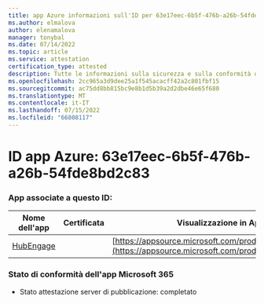 ```yaml
---
title: app Azure informazioni sull'ID per 63e17eec-6b5f-476b-a26b-54fde8bd2c83
ms.author: elmalova
author: elenamalova
manager: tonybal
ms.date: 07/14/2022
ms.topic: article
ms.service: attestation
certification_type: attested
description: Tutte le informazioni sulla sicurezza e sulla conformità disponibili per 63e17eec-6b5f-476b-a26b-54fde8bd2c83.
ms.openlocfilehash: 2cc965a3d9dee25a1f545acacff42a2c801fbf15
ms.sourcegitcommit: ac75dd8bb815bc9e8b1d5b39a2d2dbe46e65f680
ms.translationtype: MT
ms.contentlocale: it-IT
ms.lasthandoff: 07/15/2022
ms.locfileid: "66808117"
---
```

# <a name="azure-app-id-63e17eec-6b5f-476b-a26b-54fde8bd2c83"></a>ID app Azure: 63e17eec-6b5f-476b-a26b-54fde8bd2c83


### <a name="apps-associated-with-this-id"></a>App associate a questo ID:
| **Nome dell'app** | **Certificata** | **Visualizzazione in AppSource** |
|--------------|---------------|-----------------------|
| [HubEngage](../forward/WA200003668.md) |  | [https://appsource.microsoft.com/product/office/WA200003668](https://appsource.microsoft.com/product/office/WA200003668) |

### <a name="microsoft-365-app-compliance-status"></a>Stato di conformità dell'app Microsoft 365
- Stato attestazione server di pubblicazione: completato
